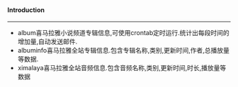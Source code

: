 #### Introduction
---
- album喜马拉雅小说频道专辑信息,可使用crontab定时运行.统计出每段时间的增加量,自动发送邮件.
- albuminfo喜马拉雅全站专辑信息.包含专辑名称,类别,更新时间,作者,总播放量等数据.
- ximalaya喜马拉雅全站音频信息.包含音频名称,类别,更新时间,时长,播放量等数据
